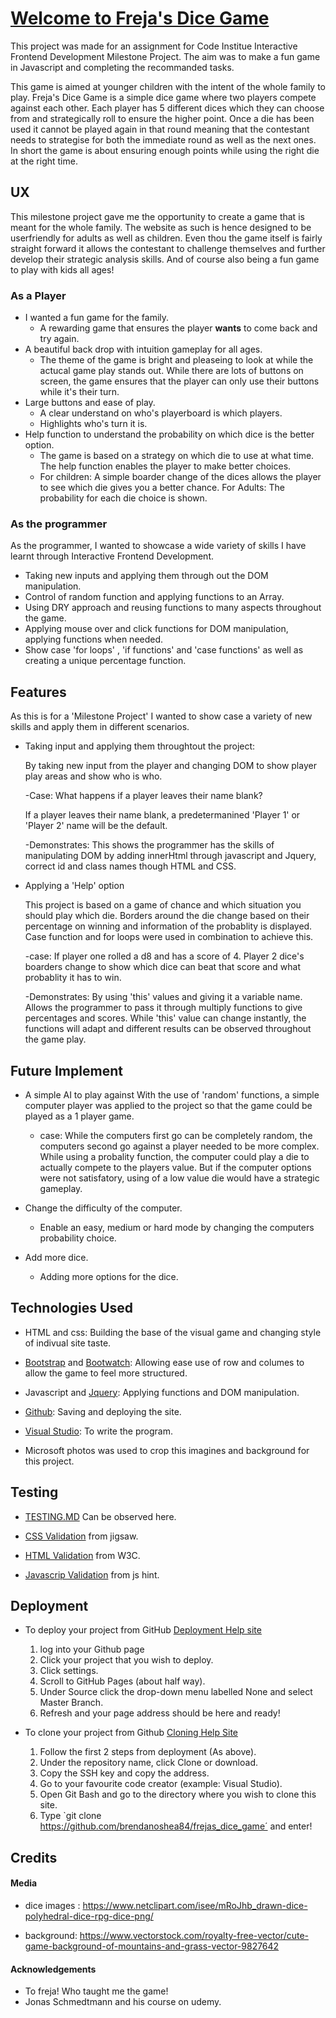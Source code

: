 # [Welcome to Freja's Dice Game](https://brendanoshea84.github.io/frejas_dice_game/) #

This project was made for an assignment for Code Institue Interactive Frontend Development Milestone Project.
The aim was to make a fun game in Javascript and completing the recommanded tasks.

This game is aimed at younger children with the intent of the whole family to play. Freja's Dice Game is a simple dice game where two players compete against each other. Each player has 5 different dices which they can choose from and strategically roll to ensure the higher point.  Once a die has been used it cannot be played again in that round meaning that the contestant needs to strategise for both the immediate round as well as the next ones. In short the game is about ensuring enough points while using the right die at the right time.




## UX ##
This milestone project gave me the opportunity to create a game that is meant for the whole family. The website as such is hence designed to be userfriendly for adults as well as children. Even thou the game itself is fairly straight forward it allows the contestant to challenge themselves and further develop their strategic analysis skills. And of course also being a fun game to play with kids all ages!

### As a Player ### 

* I wanted a fun game for the family.
    * A rewarding game that ensures the player **wants** to come back and try again.
* A beautiful back drop with intuition gameplay for all ages.
    * The theme of the game is bright and pleaseing to look at while the actucal game play stands out. While there are lots of buttons on screen, the game ensures that the player can only use their buttons while it's their turn. 
* Large buttons and ease of play.
    * A clear understand on who's playerboard is which players. 
    * Highlights who's turn it is.
* Help function to understand the probability on which dice is the better option.
    * The game is based on a strategy on which die to use at what time. The help function enables the player to make better choices.
    * For children: A simple boarder change of the dices allows the player to see which die gives you a better chance.
    For Adults: The probability for each die choice is shown.
    

### As the programmer ### 
As the programmer, I wanted to showcase a wide variety of skills I have learnt through Interactive Frontend Development.

* Taking new inputs and applying them through out the DOM manipulation.
* Control of random function and applying functions to an Array.
* Using DRY approach and reusing functions to many aspects throughout the game.
* Applying mouse over and click functions for DOM manipulation, applying functions when needed.
* Show case 'for loops' , 'if functions' and 'case functions' as well as creating a unique percentage function.


## Features ##
As this is for a 'Milestone Project' I wanted to show case a variety of new skills and apply them in different scenarios.

- Taking input and applying them throughtout the project:

    By taking new input from the player and changing DOM to show player play areas and show who is who.
    
    -Case: What happens if a player leaves their name blank?

    If a player leaves their name blank, a predetermanined 'Player 1' or 'Player 2' name will be the default. 

    -Demonstrates: This shows the programmer has the skills of manipulating DOM by adding innerHtml through javascript and Jquery, correct id and class names though HTML and CSS.  

- Applying a 'Help' option

    This project is based on a game of chance and which situation you should play which die. 
    Borders around the die change based on their percentage on winning and information of the probablity is displayed.
    Case function and for loops were used in combination to achieve this.
    
    -case: If player one rolled a d8 and has a score of 4. Player 2 dice's boarders change to show which dice can beat that score and what probablity it has to win.

    -Demonstrates: By using 'this' values and giving it a variable name. Allows the programmer to pass it through multiply functions to give percentages and scores. While 'this' value can change instantly, the functions will adapt and different results can be observed throughout the game play.

## Future Implement ##
- A simple AI to play against
    With the use of 'random' functions, a simple computer player was applied to the project so that the game could be played as a 1 player game.
    
    - case: While the computers first go can be completely random, the computers second go against a player needed to be more complex. While using a probality function, the computer could play a die to actually compete to the players value. But if the computer options were not satisfatory, using of a low value die would have a strategic gameplay.

- Change the difficulty of the computer.
    - Enable an easy, medium or hard mode by changing the computers probability choice.

- Add more dice.
    - Adding more options for the dice.
   
## Technologies Used ##    
- HTML and css: Building the base of the visual game and changing style of indivual site taste.

- [Bootstrap](https://getbootstrap.com/) and [Bootwatch](https://bootswatch.com/): Allowing ease use of row and columes to allow the game to feel more structured.

- Javascript and [Jquery](https://jquery.com/): Applying functions and DOM manipulation.

- [Github](https://github.com/): Saving and deploying the site.

- [Visual Studio](https://visualstudio.microsoft.com/): To write the program.

- Microsoft photos was used to crop this imagines and background for this project.

## Testing ## 
 - [TESTING.MD](https://github.com/brendanoshea84/frejas_dice_game/blob/master/testing/TESTING.md) Can be observed here.

 - [CSS Validation](https://jigsaw.w3.org/css-validator/) from jigsaw.

 - [HTML Validation](https://validator.w3.org/) from W3C.

 - [Javascrip Validation](https://jshint.com/) from js hint.

## Deployment ##
- To deploy your project from GitHub
    [Deployment Help site](https://www.codecademy.com/articles/f1-u3-github-pages)
    1. log into your Github page
    1. Click your project that you wish to deploy.
    1. Click settings.
    1. Scroll to GitHub Pages (about half way).
    1. Under Source click the drop-down menu labelled None and select Master Branch.
    1. Refresh and your page address should be here and ready!

- To clone your project from Github
    [Cloning Help Site](https://help.github.com/en/github/creating-cloning-and-archiving-repositories/cloning-a-repository)
    1. Follow the first 2 steps from deployment (As above).
    1. Under the repository name, click Clone or download. 
    1. Copy the SSH key and copy the address.
    1. Go to your favourite code creator (example: Visual Studio).
    1. Open Git Bash and go to the directory where you wish to clone this site.
    1. Type `git clone https://github.com/brendanoshea84/frejas_dice_game´ and enter!  


## Credits ## 
#### Media ####

- dice images : https://www.netclipart.com/isee/mRoJhb_drawn-dice-polyhedral-dice-rpg-dice-png/

- background: https://www.vectorstock.com/royalty-free-vector/cute-game-background-of-mountains-and-grass-vector-9827642

#### Acknowledgements ####
- To freja! Who taught me the game!
- Jonas Schmedtmann and his course on udemy.

